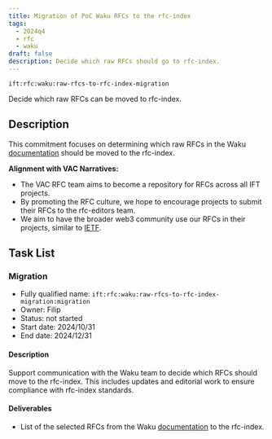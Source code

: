 ```yaml
---
title: Migration of PoC Waku RFCs to the rfc-index
tags:
  - 2024q4
  - rfc
  - waku
draft: false
description: Decide which raw RFCs should go to rfc-index.
---
```


`ift:rfc:waku:raw-rfcs-to-rfc-index-migration`

Decide which raw RFCs can be moved to rfc-index.

## Description

This commitment focuses on determining which raw RFCs in the 
Waku [documentation](https://github.com/waku-org/specs) should be moved
to the rfc-index.

**Alignment with VAC Narratives:**

- The VAC RFC team aims to become a repository for RFCs across all IFT projects.
- By promoting the RFC culture, we hope to encourage projects to submit their 
  RFCs to the rfc-editors team.
- We aim to have the broader web3 community use our RFCs in their projects, 
  similar to [IETF](https://www.ietf.org/).

## Task List

### Migration

- Fully qualified name: 
  `ift:rfc:waku:raw-rfcs-to-rfc-index-migration:migration`
- Owner: Filip
- Status: not started
- Start date: 2024/10/31
- End date: 2024/12/31

#### Description

Support communication with the Waku team to decide which RFCs should move to 
the rfc-index. This includes updates and editorial work to ensure compliance 
with rfc-index standards.

#### Deliverables

- List of the selected RFCs from the Waku [documentation](https://github.com/waku-org/specs) to the rfc-index.
